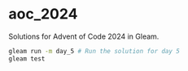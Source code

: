 # aoc_2024

Solutions for Advent of Code 2024 in Gleam.

```sh
gleam run -m day_5 # Run the solution for day 5
gleam test
```
